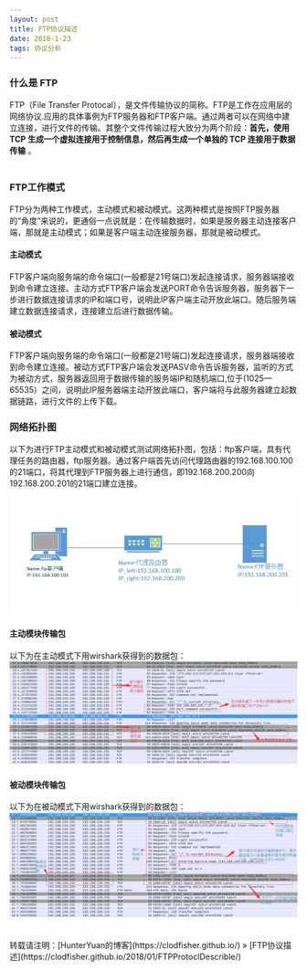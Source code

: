 ```yaml
---
layout: post
title: FTP协议描述
date: 2018-1-23 
tags: 协议分析    
---
```



### 什么是 FTP    

  FTP（File Transfer Protocal），是文件传输协议的简称。FTP是工作在应用层的网络协议.应用的具体事例为FTP服务器和FTP客户端。通过两者可以在网络中建立连接，进行文件的传输。其整个文件传输过程大致分为两个阶段：**首先，使用 TCP 生成一个虚拟连接用于控制信息，然后再生成一个单独的 TCP 连接用于数据传输** 。              
　　
### FTP工作模式    
  FTP分为两种工作模式，主动模式和被动模式。这两种模式是按照FTP服务器的“角度”来说的，更通俗一点说就是：在传输数据时，如果是服务器主动连接客户端，那就是主动模式；如果是客户端主动连接服务器，那就是被动模式。    

#### 主动模式    
 FTP客户端向服务端的命令端口(一般都是21号端口)发起连接请求，服务器端接收到命令建立连接。主动方式FTP客户端会发送PORT命令告诉服务器，服务器下一步进行数据连接请求的IP和端口号，说明此IP客户端主动开放此端口。随后服务端建立数据连接请求，连接建立后进行数据传输。    

#### 被动模式    
  FTP客户端向服务端的命令端口(一般都是21号端口)发起连接请求，服务器端接收到命令建立连接。被动方式FTP客户端会发送PASV命令告诉服务器，监听的方式为被动方式，服务器返回用于数据传输的服务端IP和随机端口,位于(1025—65535）之间，说明此IP服务器端主动开放此端口，客户端将与此服务器建立起数据链路，进行文件的上传下载。    

### 网络拓扑图    
  以下为进行FTP主动模式和被动模式测试网络拓扑图，包括：ftp客户端，具有代理任务的路由器，ftp服务器。通过客户端首先访问代理路由器的192.168.100.100的21端口，将其代理到FTP服务器上进行通信，即192.168.200.200向192.168.200.201的21端口建立连接。     
  ![](/images/posts/2018-1-23-FTPProtoclDescrible/ftpNetwork.jpg)     

#### 主动模块传输包    
  以下为在主动模式下用wirshark获得到的数据包：    
  ![](/images/posts/2018-1-23-FTPProtoclDescrible/ftppost.jpg)      

#### 被动模块传输包    
  以下为在被动模式下用wirshark获得到的数据包：    
  ![](/images/posts/2018-1-23-FTPProtoclDescrible/ftppasv.jpg)      

<br>
转载请注明：[HunterYuan的博客](https://clodfisher.github.io/) » [FTP协议描述](https://clodfisher.github.io/2018/01/FTPProtoclDescrible/)                   


